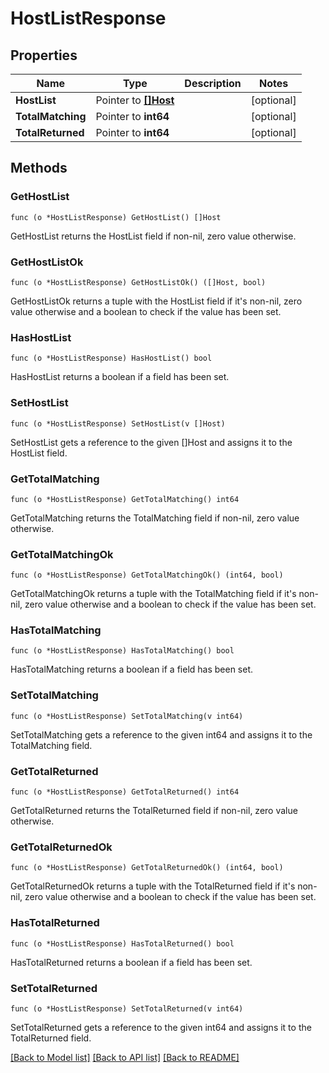 # HostListResponse

## Properties

Name | Type | Description | Notes
------------ | ------------- | ------------- | -------------
**HostList** | Pointer to [**[]Host**](Host.md) |  | [optional] 
**TotalMatching** | Pointer to **int64** |  | [optional] 
**TotalReturned** | Pointer to **int64** |  | [optional] 

## Methods

### GetHostList

`func (o *HostListResponse) GetHostList() []Host`

GetHostList returns the HostList field if non-nil, zero value otherwise.

### GetHostListOk

`func (o *HostListResponse) GetHostListOk() ([]Host, bool)`

GetHostListOk returns a tuple with the HostList field if it's non-nil, zero value otherwise
and a boolean to check if the value has been set.

### HasHostList

`func (o *HostListResponse) HasHostList() bool`

HasHostList returns a boolean if a field has been set.

### SetHostList

`func (o *HostListResponse) SetHostList(v []Host)`

SetHostList gets a reference to the given []Host and assigns it to the HostList field.

### GetTotalMatching

`func (o *HostListResponse) GetTotalMatching() int64`

GetTotalMatching returns the TotalMatching field if non-nil, zero value otherwise.

### GetTotalMatchingOk

`func (o *HostListResponse) GetTotalMatchingOk() (int64, bool)`

GetTotalMatchingOk returns a tuple with the TotalMatching field if it's non-nil, zero value otherwise
and a boolean to check if the value has been set.

### HasTotalMatching

`func (o *HostListResponse) HasTotalMatching() bool`

HasTotalMatching returns a boolean if a field has been set.

### SetTotalMatching

`func (o *HostListResponse) SetTotalMatching(v int64)`

SetTotalMatching gets a reference to the given int64 and assigns it to the TotalMatching field.

### GetTotalReturned

`func (o *HostListResponse) GetTotalReturned() int64`

GetTotalReturned returns the TotalReturned field if non-nil, zero value otherwise.

### GetTotalReturnedOk

`func (o *HostListResponse) GetTotalReturnedOk() (int64, bool)`

GetTotalReturnedOk returns a tuple with the TotalReturned field if it's non-nil, zero value otherwise
and a boolean to check if the value has been set.

### HasTotalReturned

`func (o *HostListResponse) HasTotalReturned() bool`

HasTotalReturned returns a boolean if a field has been set.

### SetTotalReturned

`func (o *HostListResponse) SetTotalReturned(v int64)`

SetTotalReturned gets a reference to the given int64 and assigns it to the TotalReturned field.


[[Back to Model list]](../README.md#documentation-for-models) [[Back to API list]](../README.md#documentation-for-api-endpoints) [[Back to README]](../README.md)


